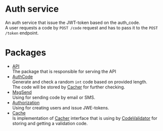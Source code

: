 # Auth service
An auth service that issue the JWT-token based on the auth_code.  
A user requests a code by `POST /code` request and has to pass it to 
the `POST /token` endpoint.  
# Packages
* [API](https://github.com/cegorah/auth_service/tree/master/api)  
The package that is responsible for serving the API  
* [AuthCode](https://github.com/cegorah/auth_service/tree/master/pkg/auth_code)  
Generate and check a random `int` code based on provided length.  
The code will be stored by [Cacher](https://github.com/cegorah/auth_service/blob/master/pkg/auth_code/code_validator.go#L16) 
for further checking.  
* [MsgSend](https://github.com/cegorah/auth_service/tree/master/pkg/msg_send)  
Using for sending code by email or SMS.
* [Authorization](https://github.com/cegorah/auth_service/tree/master/pkg/authorization)  
Using for creating users and issue JWE-tokens. 
* [Cache](https://github.com/cegorah/auth_service/tree/master/internal/cache)  
Is implementation of [Cacher](https://github.com/cegorah/auth_service/blob/master/pkg/auth_code/code_validator.go#L16)
interface that is using by [CodeValidator](https://github.com/cegorah/auth_service/blob/master/pkg/auth_code/code_validator.go#L27) 
for storing and getting a validation code.
